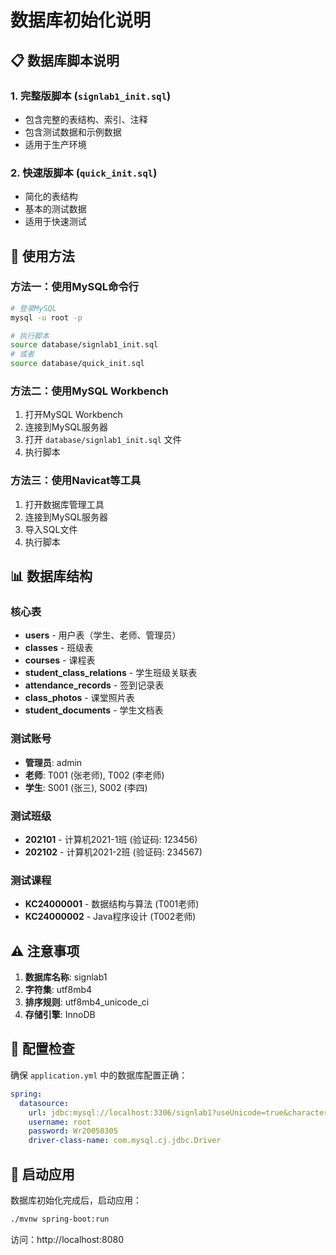 # 数据库初始化说明

## 📋 数据库脚本说明

### 1. 完整版脚本 (`signlab1_init.sql`)
- 包含完整的表结构、索引、注释
- 包含测试数据和示例数据
- 适用于生产环境

### 2. 快速版脚本 (`quick_init.sql`)
- 简化的表结构
- 基本的测试数据
- 适用于快速测试

## 🚀 使用方法

### 方法一：使用MySQL命令行
```bash
# 登录MySQL
mysql -u root -p

# 执行脚本
source database/signlab1_init.sql
# 或者
source database/quick_init.sql
```

### 方法二：使用MySQL Workbench
1. 打开MySQL Workbench
2. 连接到MySQL服务器
3. 打开 `database/signlab1_init.sql` 文件
4. 执行脚本

### 方法三：使用Navicat等工具
1. 打开数据库管理工具
2. 连接到MySQL服务器
3. 导入SQL文件
4. 执行脚本

## 📊 数据库结构

### 核心表
- **users** - 用户表（学生、老师、管理员）
- **classes** - 班级表
- **courses** - 课程表
- **student_class_relations** - 学生班级关联表
- **attendance_records** - 签到记录表
- **class_photos** - 课堂照片表
- **student_documents** - 学生文档表

### 测试账号
- **管理员**: admin
- **老师**: T001 (张老师), T002 (李老师)
- **学生**: S001 (张三), S002 (李四)

### 测试班级
- **202101** - 计算机2021-1班 (验证码: 123456)
- **202102** - 计算机2021-2班 (验证码: 234567)

### 测试课程
- **KC24000001** - 数据结构与算法 (T001老师)
- **KC24000002** - Java程序设计 (T002老师)

## ⚠️ 注意事项

1. **数据库名称**: signlab1
2. **字符集**: utf8mb4
3. **排序规则**: utf8mb4_unicode_ci
4. **存储引擎**: InnoDB

## 🔧 配置检查

确保 `application.yml` 中的数据库配置正确：
```yaml
spring:
  datasource:
    url: jdbc:mysql://localhost:3306/signlab1?useUnicode=true&characterEncoding=utf8&useSSL=false&serverTimezone=Asia/Shanghai&allowPublicKeyRetrieval=true
    username: root
    password: Wr20050305
    driver-class-name: com.mysql.cj.jdbc.Driver
```

## 🚀 启动应用

数据库初始化完成后，启动应用：
```bash
./mvnw spring-boot:run
```

访问：http://localhost:8080

